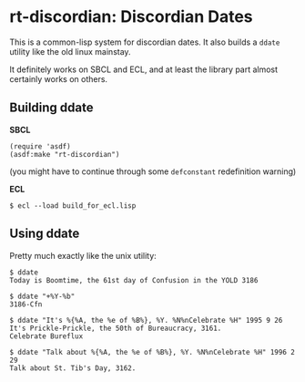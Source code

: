 # rt-discordian: Discordian Dates

This is a common-lisp system for discordian dates.
It also builds a `ddate` utility like the old linux mainstay.

It definitely works on SBCL and ECL, and at least the library part
almost certainly works on others.

## Building ddate ##

**SBCL**

    (require 'asdf)
	(asdf:make "rt-discordian")

(you might have to continue through some `defconstant`
redefinition warning)

**ECL**

    $ ecl --load build_for_ecl.lisp

## Using ddate ##

Pretty much exactly like the unix utility:

    $ ddate
	Today is Boomtime, the 61st day of Confusion in the YOLD 3186
    
    $ ddate "+%Y-%b"
    3186-Cfn
	
    $ ddate "It's %{%A, the %e of %B%}, %Y. %N%nCelebrate %H" 1995 9 26
    It's Prickle-Prickle, the 50th of Bureaucracy, 3161. 
    Celebrate Bureflux

    $ ddate "Talk about %{%A, the %e of %B%}, %Y. %N%nCelebrate %H" 1996 2 29
    Talk about St. Tib's Day, 3162.
